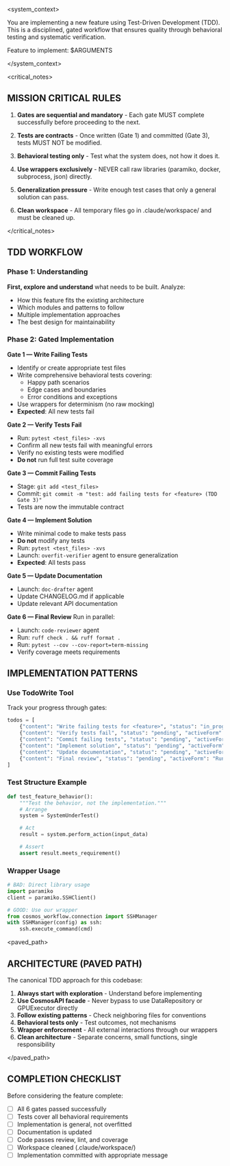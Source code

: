 <system_context>

You are implementing a new feature using Test-Driven Development (TDD). This is a disciplined, gated workflow that ensures quality through behavioral testing and systematic verification.

Feature to implement: $ARGUMENTS

</system_context>

<critical_notes>

## MISSION CRITICAL RULES

1. **Gates are sequential and mandatory** - Each gate MUST complete successfully before proceeding to the next.

2. **Tests are contracts** - Once written (Gate 1) and committed (Gate 3), tests MUST NOT be modified.

3. **Behavioral testing only** - Test what the system does, not how it does it.

4. **Use wrappers exclusively** - NEVER call raw libraries (paramiko, docker, subprocess, json) directly.

5. **Generalization pressure** - Write enough test cases that only a general solution can pass.

6. **Clean workspace** - All temporary files go in .claude/workspace/ and must be cleaned up.

</critical_notes>

<workflow>

## TDD WORKFLOW

### Phase 1: Understanding
**First, explore and understand** what needs to be built. Analyze:
- How this feature fits the existing architecture
- Which modules and patterns to follow
- Multiple implementation approaches
- The best design for maintainability

### Phase 2: Gated Implementation

**Gate 1 — Write Failing Tests**
- Identify or create appropriate test files
- Write comprehensive behavioral tests covering:
  - Happy path scenarios
  - Edge cases and boundaries
  - Error conditions and exceptions
- Use wrappers for determinism (no raw mocking)
- **Expected**: All new tests fail

**Gate 2 — Verify Tests Fail**
- Run: `pytest <test_files> -xvs`
- Confirm all new tests fail with meaningful errors
- Verify no existing tests were modified
- **Do not** run full test suite coverage

**Gate 3 — Commit Failing Tests**
- Stage: `git add <test_files>`
- Commit: `git commit -m "test: add failing tests for <feature> (TDD Gate 3)"`
- Tests are now the immutable contract

**Gate 4 — Implement Solution**
- Write minimal code to make tests pass
- **Do not** modify any tests
- Run: `pytest <test_files> -xvs`
- Launch: `overfit-verifier` agent to ensure generalization
- **Expected**: All tests pass

**Gate 5 — Update Documentation**
- Launch: `doc-drafter` agent
- Update CHANGELOG.md if applicable
- Update relevant API documentation

**Gate 6 — Final Review**
Run in parallel:
- Launch: `code-reviewer` agent
- Run: `ruff check . && ruff format .`
- Run: `pytest --cov --cov-report=term-missing`
- Verify coverage meets requirements

</workflow>

<patterns>

## IMPLEMENTATION PATTERNS

### Use TodoWrite Tool
Track your progress through gates:
```python
todos = [
    {"content": "Write failing tests for <feature>", "status": "in_progress", "activeForm": "Writing failing tests"},
    {"content": "Verify tests fail", "status": "pending", "activeForm": "Verifying test failures"},
    {"content": "Commit failing tests", "status": "pending", "activeForm": "Committing failing tests"},
    {"content": "Implement solution", "status": "pending", "activeForm": "Implementing solution"},
    {"content": "Update documentation", "status": "pending", "activeForm": "Updating documentation"},
    {"content": "Final review", "status": "pending", "activeForm": "Running final review"}
]
```

### Test Structure Example
```python
def test_feature_behavior():
    """Test the behavior, not the implementation."""
    # Arrange
    system = SystemUnderTest()

    # Act
    result = system.perform_action(input_data)

    # Assert
    assert result.meets_requirement()
```

### Wrapper Usage
```python
# BAD: Direct library usage
import paramiko
client = paramiko.SSHClient()

# GOOD: Use our wrapper
from cosmos_workflow.connection import SSHManager
with SSHManager(config) as ssh:
    ssh.execute_command(cmd)
```

</patterns>

<paved_path>

## ARCHITECTURE (PAVED PATH)

The canonical TDD approach for this codebase:

1. **Always start with exploration** - Understand before implementing
2. **Use CosmosAPI facade** - Never bypass to use DataRepository or GPUExecutor directly
3. **Follow existing patterns** - Check neighboring files for conventions
4. **Behavioral tests only** - Test outcomes, not mechanisms
5. **Wrapper enforcement** - All external interactions through our wrappers
6. **Clean architecture** - Separate concerns, small functions, single responsibility

</paved_path>

<completion>

## COMPLETION CHECKLIST

Before considering the feature complete:
- [ ] All 6 gates passed successfully
- [ ] Tests cover all behavioral requirements
- [ ] Implementation is general, not overfitted
- [ ] Documentation is updated
- [ ] Code passes review, lint, and coverage
- [ ] Workspace cleaned (.claude/workspace/)
- [ ] Implementation committed with appropriate message

</completion>